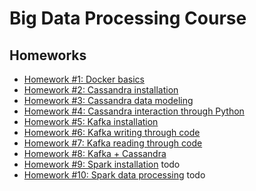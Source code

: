 # Big Data Processing Course

## Homeworks
* [Homework #1: Docker basics](https://github.com/sophmintaii/big-data-processing-course/tree/hw1-docker-basics)
* [Homework #2: Cassandra installation](https://github.com/sophmintaii/big-data-processing-course/tree/hw2-cassandra-installation)
* [Homework #3: Cassandra data modeling](https://github.com/sophmintaii/big-data-processing-course/tree/hw3-cassandra-data-modeling)
* [Homework #4: Cassandra interaction through Python](https://github.com/sophmintaii/big-data-processing-course/tree/hw4-cassandra-interaction-python)
* [Homework #5: Kafka installation](https://github.com/sophmintaii/big-data-processing-course/tree/hw5-kafka)
* [Homework #6: Kafka writing through code](https://github.com/sophmintaii/big-data-processing-course/tree/hw6-kafka-writing)
* [Homework #7: Kafka reading through code](https://github.com/sophmintaii/big-data-processing-course/tree/hw7-kafka-reading)
* [Homework #8: Kafka + Cassandra](https://github.com/sophmintaii/big-data-processing-course/tree/hw8-kafka-cassandra)
* [Homework #9: Spark installation]() todo
* [Homework #10: Spark data processing]() todo


